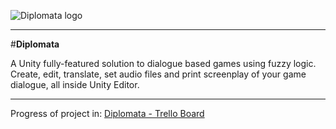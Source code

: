 ![Diplomata logo](https://raw.githubusercontent.com/lavaleak/diplomata/master/Diplomata/Resources/DIPLOMATA-logo.png)  


---


#**Diplomata**


A Unity fully-featured solution to dialogue based games using fuzzy logic.  
Create, edit, translate, set audio files and print screenplay of your game dialogue, all inside Unity Editor.  


---


Progress of project in: [Diplomata - Trello Board](https://trello.com/b/Hp08JbV3/diplomata-roadmap)  
